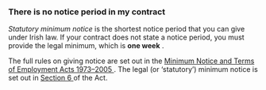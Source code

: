 ###  **There is no notice period in my contract**

_Statutory minimum notice_ is the shortest notice period that you can give
under Irish law. If your contract does not state a notice period, you must
provide the legal minimum, which is **one week** .

The full rules on giving notice are set out in the [ Minimum Notice and Terms
of Employment Acts 1973–2005
](http://www.irishstatutebook.ie/1973/en/act/pub/0004/index.html) . The legal
(or ‘statutory’) minimum notice is set out in [ Section 6
](https://www.irishstatutebook.ie/eli/1973/act/4/section/6/enacted/en/html#sec6)
of the Act.
